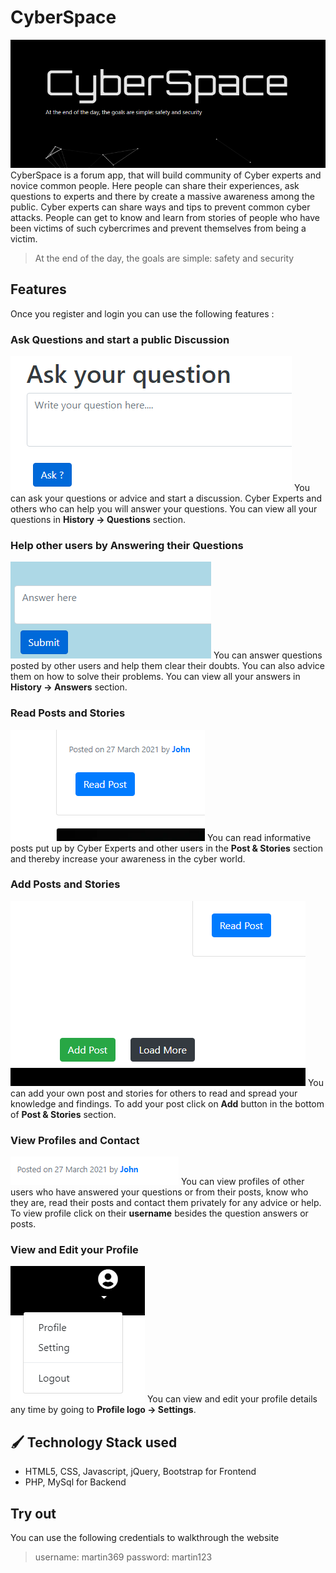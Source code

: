 # CyberSpace
![cyberspace](screenshots/cyberspace.PNG)
  CyberSpace is a forum app, that will build community of Cyber experts
and novice common people. Here people can share their experiences, ask questions to experts and there by create a massive awareness among the public. Cyber experts can share ways and tips to prevent common cyber attacks. People can get to know and learn from stories of people who have been victims of such cybercrimes and prevent themselves from being a victim.
> At the end of the day, the goals are simple: safety and security

## Features
Once you register and login you can use the following features :

### Ask Questions and start a public Discussion
![question](screenshots/question.PNG)
You can ask your questions or advice and start a discussion. Cyber Experts and others who can help you will answer your questions. You can view all your questions in **History -> Questions** section.

### Help other users by Answering their Questions
![answer](screenshots/answer.PNG)
You can answer questions posted by other users and help them clear their doubts. You can also advice them on how to solve their problems. You can view all your answers in **History -> Answers** section.

### Read Posts and Stories
![read](screenshots/read.PNG)
You can read informative posts put up by Cyber Experts and other users in the **Post & Stories** section and thereby increase your awareness in the cyber world. 

### Add Posts and Stories
![addpost](screenshots/addpost.PNG)
You can add your own post and stories for others to read and spread your knowledge and findings. To add your post click on **Add** button in the bottom of **Post & Stories** section.

### View Profiles and Contact
![profile](screenshots/profile.PNG)
You can view profiles of other users who have answered your questions or from their posts, know who they are, read their posts and contact them privately for any advice or help. To view profile click on their **username** besides the question answers or posts.

### View and Edit your Profile
![settings](screenshots/settings.PNG)
You can view and edit your profile details any time by going to **Profile logo -> Settings**.

## :paintbrush: Technology Stack used
* HTML5, CSS, Javascript, jQuery, Bootstrap for Frontend
* PHP, MySql for Backend



##  Try out
You can use the following credentials to walkthrough the website
> username: martin369
> password: martin123
